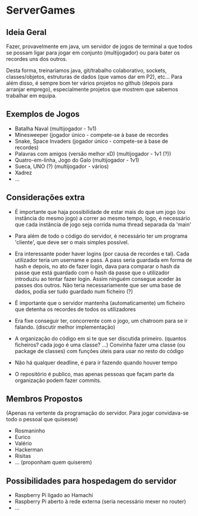 # ServerGames

## Ideia Geral
Fazer, provavelmente em java, um servidor de jogos de terminal a que todos se possam ligar para jogar em conjunto (multijogador) ou para bater os recordes uns dos outros.

Desta forma, treinaríamos java, git/trabalho colaborativo, sockets, classes/objetos, estruturas de dados (que vamos dar em P2), etc... 
Para além disso, é sempre bom ter vários projetos no github (depois para arranjar emprego), especialmente projetos que mostrem que sabemos trabalhar em equipa.

## Exemplos de Jogos
* Batalha Naval (multijogador - 1v1)
* Minesweeper (jogador único - compete-se à base de recordes
* Snake, Space Invaders (jogador único - compete-se à base de recordes)
* Palavras com amigos (versão melhor xD) (multijogador - 1v1 (?))
* Quatro-em-linha, Jogo do Galo (multijogador - 1v1)
* Sueca, UNO (?) (multijogador - vários)
* Xadrez
* ...

## Considerações extra
* É importante que haja possibilidade de estar mais do que um jogo (ou instância do mesmo jogo) a correr ao mesmo tempo, logo, é necessário que cada instância de jogo seja corrida numa thread separada da 'main'

* Para além de todo o código do servidor, é necessário ter um programa 'cliente', que deve ser o mais simples possível.

* Era interessante poder haver logins (por causa de recordes e tal). Cada utilizador teria um username e pass. A pass seria guardada em forma de hash e depois, no ato de fazer login, dava para comparar o hash da passe que está guardado com o hash da passe que o utilizador introduziu ao tentar fazer login. Assim ninguém consegue aceder às passes dos outros. Não teria necessariamente que ser uma base de dados, podia ser tudo guardado num ficheiro (?)

* É importante que o servidor mantenha (automaticamente) um ficheiro que detenha os recordes de todos os utilizadores

* Era fixe conseguir ter, concorrente com o jogo, um chatroom para se ir falando. (discutir melhor implementação)

* A organização do código em si te que ser discutida primeiro. (quantos ficheiros? cada jogo é uma classe? ...)
Convinha fazer uma classe (ou package de classes) com funções úteis para usar no resto do código

* Não há qualquer deadline, é para ir fazendo quando houver tempo

* O repositório é publico, mas apenas pessoas que façam parte da organização podem fazer commits.

## Membros Propostos
(Apenas na vertente da programação do servidor. Para jogar convidava-se todo o pessoal que quisesse)
* Rosmaninho
* Eurico
* Valério
* Hackerman
* Risitas
* ... (proponham quem quiserem)

## Possibilidades para hospedagem do servidor
 * Raspberry Pi ligado ao Hamachi
 * Raspberry Pi aberto à rede externa (seria necessário mexer no router)
 * ...

